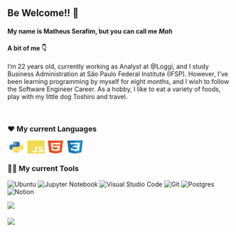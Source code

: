 ## Be Welcome!! 👋

#### My name is Matheus Serafim, but you can call me _Mah_

#### A bit of me 👇
I’m 22 years old, currently working as Analyst at @Loggi, and I study Business Administration at São Paulo Federal Institute (IFSP). However, I've been learning programming by myself for eight months, and I wish to follow the Software Engineer Career. As a hobby, I like to eat a variety of foods, play with my little dog Toshiro and travel.

<div style="display: inline_block"><br>
  <h3 align="left" alt="Math-Python" height="30" width="40"> ❤️ My current Languages </h3>
  <img align="center" alt="Math-Python" height="30" width="40" src="https://raw.githubusercontent.com/devicons/devicon/master/icons/python/python-original.svg">
  <img align="center" alt="Math-Js" height="30" width="40" src="https://raw.githubusercontent.com/devicons/devicon/master/icons/javascript/javascript-plain.svg">
  <img align="center" alt="Math-HTML" height="30" width="40" src="https://raw.githubusercontent.com/devicons/devicon/master/icons/html5/html5-original.svg">
  <img align="center" alt="Math-CSS" height="30" width="40" src="https://raw.githubusercontent.com/devicons/devicon/master/icons/css3/css3-original.svg">
</div>


### 👨‍💻 My current Tools

![Ubuntu](https://img.shields.io/badge/Ubuntu-E95420?style=for-the-badge&logo=ubuntu&logoColor=white)
![Jupyter Notebook](https://img.shields.io/badge/jupyter-%23FA0F00.svg?style=for-the-badge&logo=jupyter&logoColor=white)
![Visual Studio Code](https://img.shields.io/badge/Visual%20Studio%20Code-0078d7.svg?style=for-the-badge&logo=visual-studio-code&logoColor=white)
![Git](https://img.shields.io/badge/git-%23F05033.svg?style=for-the-badge&logo=git&logoColor=white)
![Postgres](https://img.shields.io/badge/postgres-%23316192.svg?style=for-the-badge&logo=postgresql&logoColor=white)
![Notion](https://img.shields.io/badge/Notion-%23000000.svg?style=for-the-badge&logo=notion&logoColor=white)

<div align="left">
   <a href="https://github.com/notoriousz">
  <img height="180em" src="https://github-readme-stats.vercel.app/api/top-langs/?username=notoriousz&layout=compact&langs_count=7&theme=dark"/>
</div>
<br>
<div align="left">
  <a href="https://github.com/notoriousz">
  <img height="180em" src="https://github-readme-stats.vercel.app/api?username=notoriousz&show_icons=true&theme=dark&include_all_commits=true&count_private=true"/>
</div>
